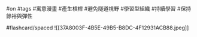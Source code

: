#on #tags #寓意漫畫 #產生槓桿 #避免隧道視野 #學習型組織 #持續學習 #保持餘裕與彈性

#flashcard/spaced 
![[37A8003F-4B5E-49B5-B8DC-4F12931ACB88.jpeg]]

